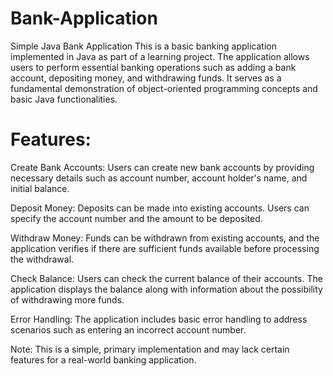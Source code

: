 # Bank-Application
Simple Java Bank Application
This is a basic banking application implemented in Java as part of a learning project. The application allows users to perform essential banking operations such as adding a bank account, depositing money, and withdrawing funds. It serves as a fundamental demonstration of object-oriented programming concepts and basic Java functionalities.

# Features:
Create Bank Accounts: Users can create new bank accounts by providing necessary details such as account number, account holder's name, and initial balance.

Deposit Money: Deposits can be made into existing accounts. Users can specify the account number and the amount to be deposited.

Withdraw Money: Funds can be withdrawn from existing accounts, and the application verifies if there are sufficient funds available before processing the withdrawal.

Check Balance: Users can check the current balance of their accounts. The application displays the balance along with information about the possibility of withdrawing more funds.

Error Handling: The application includes basic error handling to address scenarios such as entering an incorrect account number.

Note: This is a simple, primary implementation and may lack certain features for a real-world banking application.



